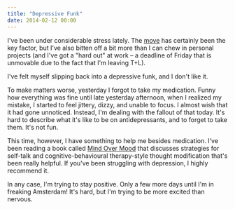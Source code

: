```yaml
---
title: "Depressive Funk"
date: 2014-02-12 00:00
---
```


<p>I've been under considerable stress lately. The <a href="http://ashfurrow.com/blog/moving-to-amsterdam">move</a> has certainly been the key factor, but I've also bitten off a bit more than I can chew in personal projects (and I've got a "hard out" at work – a deadline of Friday that is unmovable due to the fact that I'm leaving T+L). </p>

<p>I've felt myself slipping back into a depressive funk, and I don't like it. </p>

<p>To make matters worse, yesterday I forgot to take my medication. Funny how everything was fine until late yesterday afternoon, when I realized my mistake, I started to feel jittery, dizzy, and unable to focus. I almost wish that it had gone unnoticed. Instead, I'm dealing with the fallout of that today. It's hard to describe what it's like to be on antidepressants, and to forget to take them. It's not fun. </p>

<p>This time, however, I have something to help me besides medication. I've been reading a book called <a href="http://www.amazon.com/gp/product/0898621283/ref=as_li_ss_tl?ie=UTF8&amp;camp=1789&amp;creative=390957&amp;creativeASIN=0898621283&amp;linkCode=as2&amp;tag=ashfur-20">Mind Over Mood</a> that discusses strategies for self-talk and cognitive-behavioural therapy-style thought modification that's been really helpful. If you've been struggling with depression, I highly recommend it. </p>

<p>In any case, I'm trying to stay positive. Only a few more days until I'm in freaking Amsterdam! It's hard, but I'm trying to be more excited than nervous. </p>

<!-- more -->

